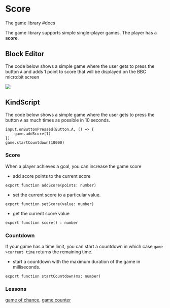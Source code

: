 # Score

The game library #docs

The game library supports simple single-player games. The player has a **score**.

## Block Editor

The code below shows a simple game where the user gets to press the button ``A`` and adds 1 point to score that will be displayed on the BBC micro:bit screen

![](/static/mb/game-library/add-point-to-score-0.png)

## KindScript

The code below shows a simple game where the user gets to press the button ``A`` as much times as possible in 10 seconds.

```
input.onButtonPressed(Button.A, () => {
    game.addScore(1)
})
game.startCountdown(10000)
```

### Score

When a player achieves a goal, you can increase the game score

* add score points to the current score

```
export function addScore(points: number)
```

* set the current score to a particular value.

```
export function setScore(value: number)
```

* get the current score value

```
export function score() : number
```

### Countdown

If your game has a time limit, you can start a countdown in which case `game->current time` returns the remaining time.

* start a countdown with the maximum duration of the game in milliseconds.

```
export function startCountdown(ms: number)
```

### Lessons

[game of chance](/lessons/game-of-chance), [game counter](/lessons/game-counter)

